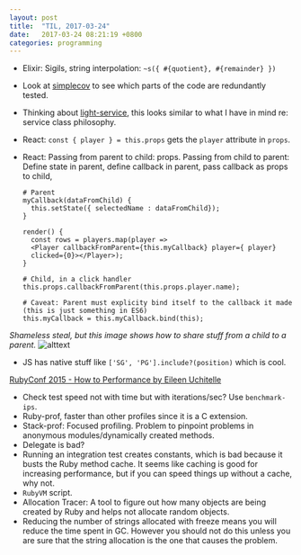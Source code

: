 ```yaml
---
layout: post
title:  "TIL, 2017-03-24"
date:   2017-03-24 08:21:19 +0800
categories: programming
---
```


- Elixir: Sigils, string interpolation: `~s({ #{quotient}, #{remainder} })`
- Look at [simplecov](https://github.com/colszowka/simplecov) to see which parts of the code are redundantly tested.
- Thinking about [light-service](https://github.com/adomokos/light-service), this looks similar to what I have in mind re: service class philosophy.
- React: `const { player } = this.props` gets the `player` attribute in `props`.
- React: Passing from parent to child: props. Passing from child to parent: Define state in parent, define callback in parent, pass callback as props to child,

      # Parent
      myCallback(dataFromChild) {
        this.setState({ selectedName : dataFromChild});
      }

      render() {
        const rows = players.map(player =>
        <Player callbackFromParent={this.myCallback} player={ player}
        clicked={0}></Player>);
      }

      # Child, in a click handler
      this.props.callbackFromParent(this.props.player.name);

      # Caveat: Parent must explicity bind itself to the callback it made (this is just something in ES6)
      this.myCallback = this.myCallback.bind(this);


*Shameless steal, but this image shows how to share stuff from a child to a parent.* ![alttext](https://cdn-images-1.medium.com/max/2000/1*J5XOQh2WKIl0NFTAMvcVbQ.png)


- JS has native stuff like `['SG', 'PG'].include?(position)` which is cool.

[RubyConf 2015 - How to Performance by Eileen Uchitelle](https://www.youtube.com/watch?v=obyrJ_aJU6A)

- Check test speed not with time but with iterations/sec? Use `benchmark-ips`.
- Ruby-prof, faster than other profiles since it is a C extension.
- Stack-prof: Focused profiling. Problem to pinpoint problems in anonymous modules/dynamically created methods.
- Delegate is bad?
- Running an integration test creates constants, which is bad because it busts the Ruby method cache. It seems like caching is good for increasing performance, but if you can speed things up without a cache, why not.
- `RubyVM` script.
- Allocation Tracer: A tool to figure out how many objects are being created by Ruby and helps not allocate random objects.
- Reducing the number of strings allocated with freeze means you will reduce the time spent in GC. However you should not do this unless you are sure that the string allocation is the one that causes the problem.

